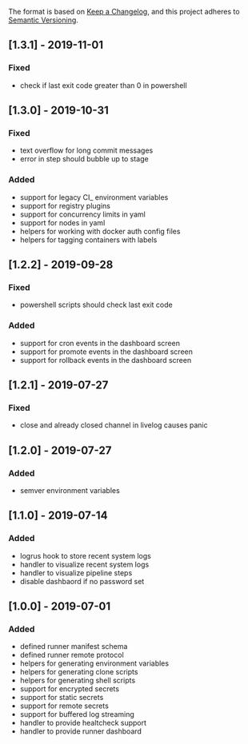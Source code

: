 The format is based on [Keep a Changelog](https://keepachangelog.com/en/1.0.0/),
and this project adheres to [Semantic Versioning](https://semver.org/spec/v2.0.0.html).

## [1.3.1] - 2019-11-01
### Fixed
- check if last exit code greater than 0 in powershell

## [1.3.0] - 2019-10-31
### Fixed
- text overflow for long commit messages
- error in step should bubble up to stage

### Added
- support for legacy CI_ environment variables
- support for registry plugins
- support for concurrency limits in yaml
- support for nodes in yaml
- helpers for working with docker auth config files
- helpers for tagging containers with labels

## [1.2.2] - 2019-09-28
### Fixed
- powershell scripts should check last exit code

### Added
- support for cron events in the dashboard screen
- support for promote events in the dashboard screen
- support for rollback events in the dashboard screen

## [1.2.1] - 2019-07-27
### Fixed
- close and already closed channel in livelog causes panic

## [1.2.0] - 2019-07-27
### Added
- semver environment variables

## [1.1.0] - 2019-07-14
### Added
- logrus hook to store recent system logs
- handler to visualize recent system logs
- handler to visualize pipeline steps
- disable dashbaord if no password set

## [1.0.0] - 2019-07-01
### Added
- defined runner manifest schema
- defined runner remote protocol
- helpers for generating environment variables
- helpers for generating clone scripts
- helpers for generating shell scripts
- support for encrypted secrets
- support for static secrets
- support for remote secrets
- support for buffered log streaming
- handler to provide healtcheck support
- handler to provide runner dashboard
